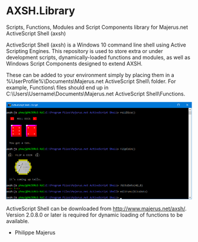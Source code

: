 
# AXSH.Library
Scripts, Functions, Modules and Script Components library for Majerus.net ActiveScript Shell (axsh)

ActiveScript Shell (axsh) is a Windows 10 command line shell using Active Scripting Engines. This repository is used to store extra or under development scripts, dynamically-loaded functions and modules, as well as Windows Script Components designed to extend AXSH.

These can be added to your environment simply by placing them in a %UserProfile%\Documents\Majerus.net ActiveScript Shell\ folder.
For example, Functions\ files should end up in C:\Users\Username\Documents\Majerus.net ActiveScript Shell\Functions\.

![Screenshot](SampleScreenshot.png)

ActiveScript Shell can be downloaded from http://www.majerus.net/axsh/.
Version 2.0.8.0 or later is required for dynamic loading of functions to be available.

- Philippe Majerus
